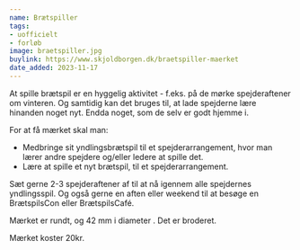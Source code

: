 ```yaml
---
name: Brætspiller
tags:
- uofficielt
- forløb
image: braetspiller.jpg
buylink: https://www.skjoldborgen.dk/braetspiller-maerket
date_added: 2023-11-17
---
```

At spille brætspil er en hyggelig aktivitet - f.eks. på de mørke spejderaftener om vinteren. Og samtidig kan det bruges til, at lade spejderne lære hinanden noget nyt. Endda noget, som de selv er godt hjemme i.

For at få mærket skal man: 
- Medbringe sit yndlingsbrætspil til et spejderarrangement, hvor man lærer andre spejdere og/eller ledere at spille det. 
- Lære at spille et nyt brætspil, til et spejderarrangement.

Sæt gerne 2-3 spejderaftener af til at nå igennem alle spejdernes yndlingsspil. Og også gerne en aften eller weekend til at besøge en BrætspilsCon eller BrætspilsCafé.

Mærket er rundt, og 42 mm i diameter . Det er broderet.

Mærket koster 20kr.
